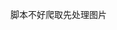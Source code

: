 <!--
 * @Author: sunj
 * @Date: 2021-07-02 16:36:07
 * @LastEditors: sunj
 * @LastEditTime: 2021-07-02 16:39:33
 * @FilePath: /newCreawling/吃到你(chidaoni.com)/README.md
-->

脚本不好爬取先处理图片
